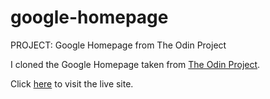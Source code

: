 # google-homepage
PROJECT: Google Homepage from The Odin Project

I cloned the Google Homepage taken from [The Odin Project](https://www.theodinproject.com/paths/foundations/courses/foundations).

Click [here](https://tasneemcodes.github.io/google-homepage/) to visit the live site.
